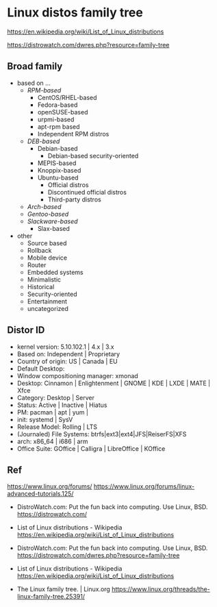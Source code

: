 # Linux distos family tree

https://en.wikipedia.org/wiki/List_of_Linux_distributions

https://distrowatch.com/dwres.php?resource=family-tree


## Broad family

* based on …
  - *RPM-based*
    - CentOS/RHEL-based
    - Fedora-based
    - openSUSE-based
    - urpmi-based
    - apt-rpm based
    - Independent RPM distros
  - *DEB-based*
    - Debian-based
      - Debian-based security-oriented
    - MEPIS-based
    - Knoppix-based
    - Ubuntu-based
      - Official distros
      - Discontinued official distros
      - Third-party distros
  - *Arch-based*
  - *Gentoo-based*
  - *Slackware-based*
    - Slax-based
* other
  - Source based
  - Rollback
  - Mobile device
  - Router
  - Embedded systems
  - Minimalistic
  - Historical
  - Security-oriented
  - Entertainment
  - uncategorized





## Distor ID

- kernel version: 5.10.102.1 | 4.x | 3.x
- Based on: Independent | Proprietary
- Country of origin: US | Canada | EU
- Default Desktop: 
- Window compositioning manager: xmonad
- Desktop: Cinnamon | Enlightenment | GNOME | KDE | LXDE | MATE | Xfce
- Category: Desktop | Server
- Status: Active | Inactive | Hiatus
- PM: pacman | apt | yum | 
- init: systemd | SysV
- Release Model: Rolling | LTS
- (Journaled) File Systems: btrfs|ext3|ext4|JFS|ReiserFS|XFS
- arch: x86_64 | i686 | arm
- Office Suite: GOffice | Calligra | LibreOffice | KOffice


## Ref

https://www.linux.org/forums/
https://www.linux.org/forums/linux-advanced-tutorials.125/

* DistroWatch.com: Put the fun back into computing. Use Linux, BSD.
https://distrowatch.com/

* List of Linux distributions - Wikipedia
https://en.wikipedia.org/wiki/List_of_Linux_distributions

* DistroWatch.com: Put the fun back into computing. Use Linux, BSD.
https://distrowatch.com/dwres.php?resource=family-tree

* List of Linux distributions - Wikipedia
https://en.wikipedia.org/wiki/List_of_Linux_distributions

* The Linux family tree. | Linux.org
https://www.linux.org/threads/the-linux-family-tree.25391/
